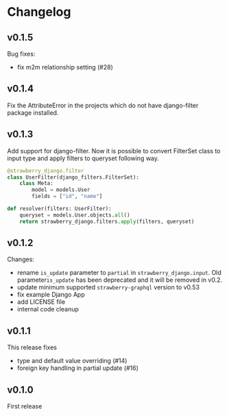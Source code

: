 # Changelog

## v0.1.5

Bug fixes:
* fix m2m relationship setting (#28)


## v0.1.4

Fix the AttributeError in the projects which do not have django-filter package installed.


## v0.1.3

Add support for django-filter. Now it is possible to convert FilterSet class to input type and apply filters to queryset following way.

```python
@strawberry_django.filter
class UserFilter(django_filters.FilterSet):
    class Meta:
        model = models.User
        fields = ["id", "name"]

def resolver(filters: UserFilter):
    queryset = models.User.objects.all()
    return strawberry_django.filters.apply(filters, queryset)
```

## v0.1.2

Changes:
* rename `is_update` parameter to `partial` in `strawberry_django.input`. Old parameter`is_update` has been deprecated and it will be removed in v0.2.
* update minimum supported `strawberry-graphql` version to v0.53
* fix example Django App
* add LICENSE file
* internal code cleanup

## v0.1.1

This release fixes
* type and default value overriding (#14)
* foreign key handling in partial update (#16)

## v0.1.0

First release
